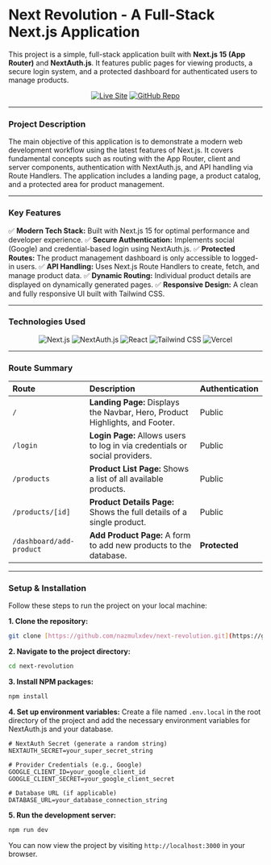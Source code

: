 # Next Revolution - A Full-Stack Next.js Application

This project is a simple, full-stack application built with **Next.js 15 (App Router)** and **NextAuth.js**. It features public pages for viewing products, a secure login system, and a protected dashboard for authenticated users to manage products.

<div align="center">

[![Live Site](https://img.shields.io/badge/Live_Site-Vercel-blue?style=for-the-badge&logo=vercel)](https://new-revolution-next.vercel.app/)
[![GitHub Repo](https://img.shields.io/badge/GitHub_Repo-Source_Code-333?style=for-the-badge&logo=github)](https://github.com/nazmulxdev/next-revolution)

</div>

---

### **Project Description**

The main objective of this application is to demonstrate a modern web development workflow using the latest features of Next.js. It covers fundamental concepts such as routing with the App Router, client and server components, authentication with NextAuth.js, and API handling via Route Handlers. The application includes a landing page, a product catalog, and a protected area for product management.

---

### **Key Features**

✅ **Modern Tech Stack:** Built with Next.js 15 for optimal performance and developer experience.
✅ **Secure Authentication:** Implements social (Google) and credential-based login using NextAuth.js.
✅ **Protected Routes:** The product management dashboard is only accessible to logged-in users.
✅ **API Handling:** Uses Next.js Route Handlers to create, fetch, and manage product data.
✅ **Dynamic Routing:** Individual product details are displayed on dynamically generated pages.
✅ **Responsive Design:** A clean and fully responsive UI built with Tailwind CSS.

---

### **Technologies Used**

<p align="center">
  <img src="https://img.shields.io/badge/Next.js-000000?style=for-the-badge&logo=nextdotjs&logoColor=white" alt="Next.js" />
  <img src="https://img.shields.io/badge/NextAuth.js-000000?style=for-the-badge&logo=nextauthdotjs&logoColor=white" alt="NextAuth.js" />
  <img src="https://img.shields.io/badge/React-61DAFB?style=for-the-badge&logo=react&logoColor=black" alt="React" />
  <img src="https://img.shields.io/badge/Tailwind_CSS-38B2AC?style=for-the-badge&logo=tailwind-css&logoColor=white" alt="Tailwind CSS" />
  <img src="https://img.shields.io/badge/Vercel-000000?style=for-the-badge&logo=vercel&logoColor=white" alt="Vercel" />
</p>

---

### **Route Summary**

| Route | Description | Authentication |
| :--- | :--- | :--- |
| `/` | **Landing Page:** Displays the Navbar, Hero, Product Highlights, and Footer. | Public |
| `/login` | **Login Page:** Allows users to log in via credentials or social providers. | Public |
| `/products` | **Product List Page:** Shows a list of all available products. | Public |
| `/products/[id]` | **Product Details Page:** Shows the full details of a single product. | Public |
| `/dashboard/add-product`| **Add Product Page:** A form to add new products to the database. | **Protected** |

---

### **Setup & Installation**

Follow these steps to run the project on your local machine:

**1. Clone the repository:**
```bash
git clone [https://github.com/nazmulxdev/next-revolution.git](https://github.com/nazmulxdev/next-revolution.git)
```

**2. Navigate to the project directory:**
```bash
cd next-revolution
```

**3. Install NPM packages:**
```bash
npm install
```

**4. Set up environment variables:**
Create a file named `.env.local` in the root directory of the project and add the necessary environment variables for NextAuth.js and your database.
```.env.local
# NextAuth Secret (generate a random string)
NEXTAUTH_SECRET=your_super_secret_string

# Provider Credentials (e.g., Google)
GOOGLE_CLIENT_ID=your_google_client_id
GOOGLE_CLIENT_SECRET=your_google_client_secret

# Database URL (if applicable)
DATABASE_URL=your_database_connection_string
```

**5. Run the development server:**
```bash
npm run dev
```
You can now view the project by visiting `http://localhost:3000` in your browser.
